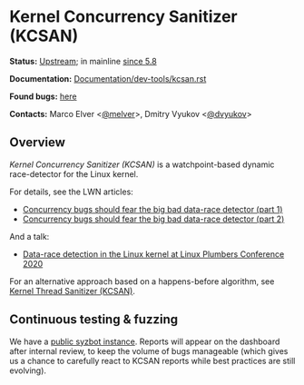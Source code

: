 Kernel Concurrency Sanitizer (KCSAN)
====================================

**Status:** [Upstream](https://git.kernel.org/pub/scm/linux/kernel/git/torvalds/linux.git/log/kernel/kcsan); in mainline [since 5.8](https://git.kernel.org/pub/scm/linux/kernel/git/torvalds/linux.git/commit/?id=b791d1bdf9212d944d749a5c7ff6febdba241771)

**Documentation:** [Documentation/dev-tools/kcsan.rst](https://www.kernel.org/doc/html/latest/dev-tools/kcsan.html)

**Found bugs:** [here](/kcsan/FOUND_BUGS.md)

**Contacts:** Marco Elver <[@melver](https://github.com/melver)>, Dmitry Vyukov <[@dvyukov](https://github.com/dvyukov)>

## Overview

*Kernel Concurrency Sanitizer (KCSAN)* is a watchpoint-based dynamic race-detector for the Linux kernel.

For details, see the LWN articles:

* [Concurrency bugs should fear the big bad data-race detector (part 1)](https://lwn.net/Articles/816850/)
* [Concurrency bugs should fear the big bad data-race detector (part 2)](https://lwn.net/Articles/816854/)

And a talk:

* [Data-race detection in the Linux kernel at Linux Plumbers Conference 2020](/kcsan/LPC2020-KCSAN.pdf)

For an alternative approach based on a happens-before algorithm, see [Kernel Thread Sanitizer (KCSAN)](/KTSAN.md).

## Continuous testing & fuzzing

We have a [public syzbot instance](https://syzkaller.appspot.com/upstream?manager=ci2-upstream-kcsan-gce). Reports will appear on the dashboard after internal review, to keep the volume of bugs manageable (which gives us a chance to carefully react to KCSAN reports while best practices are still evolving).
